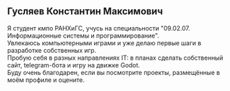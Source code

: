 ## Гусляев Константин Максимович
Я студент кмпо РАНХиГС, учусь на специальности "09.02.07. Информационные системы и программирование".  
Увлекаюсь компьютерными играми и уже делаю первые шаги в разработке собственных игр.  
Пробую себя в разных направлениях IT: в планах сделать собственный сайт, telegram-бота и игру на движке Godot.  
Буду очень благодарен, если вы посмотрите проекты, размещённые в моём профиле и оцените.
